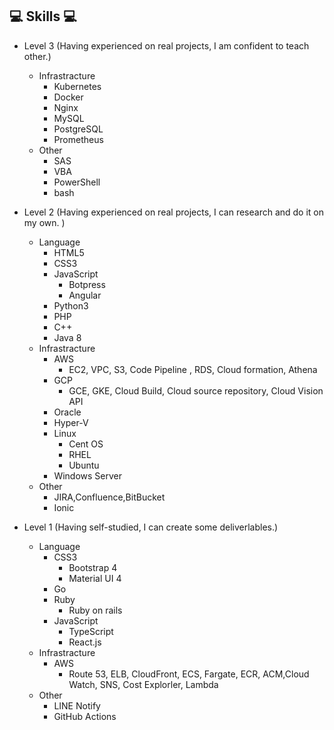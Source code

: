 ## 💻 Skills 💻

- Level 3 (Having experienced on real projects, I am confident to teach other.)
    - Infrastracture
        - Kubernetes
        - Docker
        - Nginx
        - MySQL
        - PostgreSQL
        - Prometheus
    - Other
        - SAS
        - VBA
        - PowerShell
        - bash

- Level 2 (Having experienced on real projects, I can research and do it on my own. )
    - Language
        - HTML5
        - CSS3
        - JavaScript
            - Botpress
            - Angular
        - Python3
        - PHP
        - C++
        - Java 8
    - Infrastracture
        - AWS
            - EC2, VPC, S3, Code Pipeline , RDS, Cloud formation, Athena
        - GCP
            - GCE, GKE, Cloud Build, Cloud source repository, Cloud Vision API
        - Oracle
        - Hyper-V
        - Linux
            - Cent OS
            - RHEL
            - Ubuntu
        - Windows Server
    - Other
        - JIRA,Confluence,BitBucket
        - Ionic


- Level 1 (Having self-studied, I can create some deliverlables.)
    - Language
        - CSS3
            - Bootstrap 4
            - Material UI 4
        - Go
        - Ruby
            - Ruby on rails
        - JavaScript
            - TypeScript
            - React.js
    - Infrastracture
        - AWS
            - Route 53, ELB, CloudFront, ECS, Fargate, ECR, ACM,Cloud Watch, SNS, Cost Explorler, Lambda
    - Other
        - LINE Notify
        - GitHub Actions
